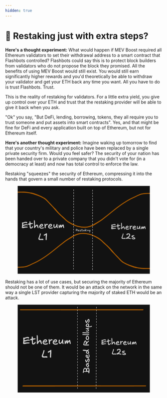 ```yaml
---
hidden: true
---
```


# 🔗 Restaking just with extra steps?

**Here's a thought experiment:** What would happen if MEV Boost required all Ethereum validators to set their withdrawal address to a smart contract that Flashbots controlled? Flashbots could say this is to protect block builders from validators who do not propose the block they promised. All the benefits of using MEV Boost would still exist. You would still earn significantly higher rewards and you'd theoretically be able to withdraw your validator and get your ETH back any time you want. All you have to do is trust Flashbots. Trust.

This is the reality of restaking for validators. For a little extra yield, you give up control over your ETH and trust that the restaking provider will be able to give it back when you ask.

"Ok" you say, "But DeFi, lending, borrowing, tokens, they all require you to trust someone and put assets into smart contracts". Yes, and that might be fine for DeFi and every application built on top of Ethereum, but not for Ethereum itself.

**Here's another thought experiment:** Imagine waking up tomorrow to find that your country's military and police have been replaced by a single private security firm. Would you feel safer? The security of your nation has been handed over to a private company that you didn't vote for (in a democracy at least) and now has total control to enforce the law.

Restaking "squeezes" the security of Ethereum, compressing it into the hands that govern a small number of restaking protocols.

<figure><img src="../.gitbook/assets/image.png" alt="" width="533"><figcaption></figcaption></figure>

Restaking has a lot of use cases, but securing the majority of Ethereum should not be one of them. It would be an attack on the network in the same way a single LST provider capturing the majority of staked ETH would be an attack.

<figure><img src="../.gitbook/assets/image (2).png" alt="" width="523"><figcaption></figcaption></figure>

